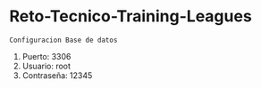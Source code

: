 # Reto-Tecnico-Training-Leagues

~~~
Configuracion Base de datos
~~~

1. Puerto: 3306
2. Usuario: root
3. Contraseña: 12345


